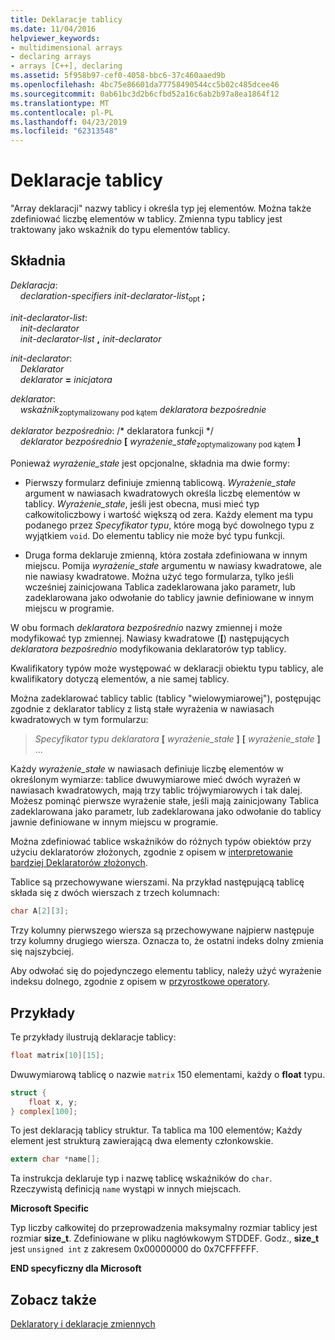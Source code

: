 ```yaml
---
title: Deklaracje tablicy
ms.date: 11/04/2016
helpviewer_keywords:
- multidimensional arrays
- declaring arrays
- arrays [C++], declaring
ms.assetid: 5f958b97-cef0-4058-bbc6-37c460aaed9b
ms.openlocfilehash: 4bc75e86601da77758490544cc5b02c485dcee46
ms.sourcegitcommit: 0ab61bc3d2b6cfbd52a16c6ab2b97a8ea1864f12
ms.translationtype: MT
ms.contentlocale: pl-PL
ms.lasthandoff: 04/23/2019
ms.locfileid: "62313548"
---
```

# <a name="array-declarations"></a>Deklaracje tablicy

"Array deklaracji" nazwy tablicy i określa typ jej elementów. Można także zdefiniować liczbę elementów w tablicy. Zmienna typu tablicy jest traktowany jako wskaźnik do typu elementów tablicy.

## <a name="syntax"></a>Składnia

*Deklaracja*:<br/>
&nbsp;&nbsp;&nbsp;&nbsp;*declaration-specifiers* *init-declarator-list*<sub>opt</sub> **;**

*init-declarator-list*:<br/>
&nbsp;&nbsp;&nbsp;&nbsp;*init-declarator*<br/>
&nbsp;&nbsp;&nbsp;&nbsp;*init-declarator-list*  **,**  *init-declarator*

*init-declarator*:<br/>
&nbsp;&nbsp;&nbsp;&nbsp;*Deklarator*<br/>
&nbsp;&nbsp;&nbsp;&nbsp;*deklarator* **=** *inicjatora*

*deklarator*:<br/>
&nbsp;&nbsp;&nbsp;&nbsp;*wskaźnik*<sub>zoptymalizowany pod kątem</sub> *deklaratora bezpośrednie*

*deklarator bezpośrednio*: /\* deklaratora funkcji \*/<br/>
&nbsp;&nbsp;&nbsp;&nbsp;*deklarator bezpośrednio* **[** *wyrażenie_stałe*<sub>zoptymalizowany pod kątem</sub> **]** 

Ponieważ *wyrażenie_stałe* jest opcjonalne, składnia ma dwie formy:

- Pierwszy formularz definiuje zmienną tablicową. *Wyrażenie_stałe* argument w nawiasach kwadratowych określa liczbę elementów w tablicy. *Wyrażenie_stałe*, jeśli jest obecna, musi mieć typ całkowitoliczbowy i wartość większą od zera. Każdy element ma typu podanego przez *Specyfikator typu*, które mogą być dowolnego typu z wyjątkiem `void`. Do elementu tablicy nie może być typu funkcji.

- Druga forma deklaruje zmienną, która została zdefiniowana w innym miejscu. Pomija *wyrażenie_stałe* argumentu w nawiasy kwadratowe, ale nie nawiasy kwadratowe. Można użyć tego formularza, tylko jeśli wcześniej zainicjowana Tablica zadeklarowana jako parametr, lub zadeklarowana jako odwołanie do tablicy jawnie definiowane w innym miejscu w programie.

W obu formach *deklaratora bezpośrednio* nazwy zmiennej i może modyfikować typ zmiennej. Nawiasy kwadratowe (**[**) następujących *deklaratora bezpośrednio* modyfikowania deklaratorów typ tablicy.

Kwalifikatory typów może występować w deklaracji obiektu typu tablicy, ale kwalifikatory dotyczą elementów, a nie samej tablicy.

Można zadeklarować tablicy tablic (tablicy "wielowymiarowej"), postępując zgodnie z deklarator tablicy z listą stałe wyrażenia w nawiasach kwadratowych w tym formularzu:

> *Specyfikator typu* *deklaratora* **[** *wyrażenie_stałe* **]** **[** *wyrażenie_stałe* **]** ...

Każdy *wyrażenie_stałe* w nawiasach definiuje liczbę elementów w określonym wymiarze: tablice dwuwymiarowe mieć dwóch wyrażeń w nawiasach kwadratowych, mają trzy tablic trójwymiarowych i tak dalej. Możesz pominąć pierwsze wyrażenie stałe, jeśli mają zainicjowany Tablica zadeklarowana jako parametr, lub zadeklarowana jako odwołanie do tablicy jawnie definiowane w innym miejscu w programie.

Można zdefiniować tablice wskaźników do różnych typów obiektów przy użyciu deklaratorów złożonych, zgodnie z opisem w [interpretowanie bardziej Deklaratorów złożonych](../c-language/interpreting-more-complex-declarators.md).

Tablice są przechowywane wierszami. Na przykład następującą tablicę składa się z dwóch wierszach z trzech kolumnach:

```C
char A[2][3];
```

Trzy kolumny pierwszego wiersza są przechowywane najpierw następuje trzy kolumny drugiego wiersza. Oznacza to, że ostatni indeks dolny zmienia się najszybciej.

Aby odwołać się do pojedynczego elementu tablicy, należy użyć wyrażenie indeksu dolnego, zgodnie z opisem w [przyrostkowe operatory](../c-language/postfix-operators.md).

## <a name="examples"></a>Przykłady

Te przykłady ilustrują deklaracje tablicy:

```C
float matrix[10][15];
```

Dwuwymiarową tablicę o nazwie `matrix` 150 elementami, każdy o **float** typu.

```C
struct {
    float x, y;
} complex[100];
```

To jest deklaracją tablicy struktur. Ta tablica ma 100 elementów; Każdy element jest strukturą zawierającą dwa elementy członkowskie.

```C
extern char *name[];
```

Ta instrukcja deklaruje typ i nazwę tablicę wskaźników do `char`. Rzeczywistą definicją `name` wystąpi w innych miejscach.

**Microsoft Specific**

Typ liczby całkowitej do przeprowadzenia maksymalny rozmiar tablicy jest rozmiar **size_t**. Zdefiniowane w pliku nagłówkowym STDDEF. Godz., **size_t** jest `unsigned int` z zakresem 0x00000000 do 0x7CFFFFFF.

**END specyficzny dla Microsoft**

## <a name="see-also"></a>Zobacz także

[Deklaratory i deklaracje zmiennych](../c-language/declarators-and-variable-declarations.md)
